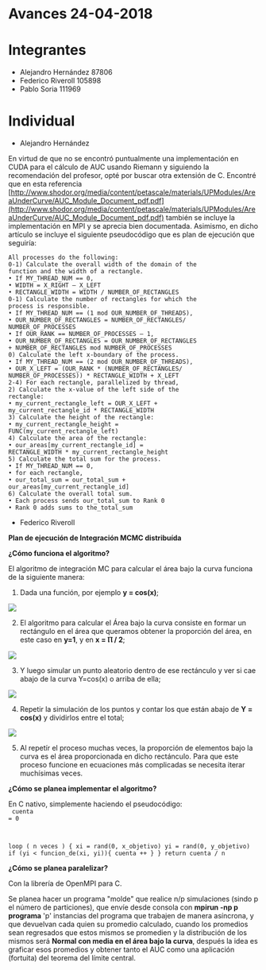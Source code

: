 # Avances 24-04-2018

# Integrantes
- Alejandro Hernández 87806
- Federico Riveroll 105898
- Pablo Soria 111969

# Individual

- Alejandro Hernández

En virtud de que no se encontró puntualmente una implementación en CUDA para el cálculo de AUC usando Riemann y siguiendo la recomendación del profesor, opté por buscar otra extensión de C. Encontré que en esta referencia [http://www.shodor.org/media/content/petascale/materials/UPModules/AreaUnderCurve/AUC_Module_Document_pdf.pdf](http://www.shodor.org/media/content/petascale/materials/UPModules/AreaUnderCurve/AUC_Module_Document_pdf.pdf) también se incluye la implementación en MPI y se aprecia bien documentada. Asimismo, en dicho artículo se incluye el siguiente pseudocódigo que es plan de ejecución que seguiría:

```
All processes do the following:
0-1) Calculate the overall width of the domain of the
function and the width of a rectangle.
• If MY_THREAD_NUM == 0,
• WIDTH = X_RIGHT – X_LEFT
• RECTANGLE_WIDTH = WIDTH / NUMBER_OF_RECTANGLES
0-1) Calculate the number of rectangles for which the
process is responsible.
• If MY_THREAD_NUM == (1 mod OUR_NUMBER_OF_THREADS),
• OUR_NUMBER_OF_RECTANGLES = NUMBER_OF_RECTANGLES/
NUMBER_OF_PROCESSES
• If OUR_RANK == NUMBER_OF_PROCESSES – 1,
• OUR_NUMBER_OF_RECTANGLES = OUR_NUMBER_OF_RECTANGLES
+ NUMBER_OF_RECTANGLES mod NUMBER_OF_PROCESSES
0) Calculate the left x-boundary of the process.
• If MY_THREAD_NUM == (2 mod OUR_NUMBER_OF_THREADS),
• OUR_X_LEFT = (OUR_RANK * (NUMBER_OF_RECTANGLES/
NUMBER_OF_PROCESSES)) * RECTANGLE_WIDTH + X_LEFT
2-4) For each rectangle, parallelized by thread,
2) Calculate the x-value of the left side of the
rectangle:
• my_current_rectangle_left = OUR_X_LEFT +
my_current_rectangle_id * RECTANGLE_WIDTH
3) Calculate the height of the rectangle:
• my_current_rectangle_height =
FUNC(my_current_rectangle_left)
4) Calculate the area of the rectangle:
• our_areas[my_current_rectangle_id] =
RECTANGLE_WIDTH * my_current_rectangle_height
5) Calculate the total sum for the process.
• If MY_THREAD_NUM == 0,
• for each rectangle,
• our_total_sum = our_total_sum +
our_areas[my_current_rectangle_id]
6) Calculate the overall total sum.
• Each process sends our_total_sum to Rank 0
• Rank 0 adds sums to the_total_sum
```




- Federico Riveroll

__Plan de ejecución de Integración MCMC distribuída__

__¿Cómo funciona el algoritmo?__

El algoritmo de integración MC para calcular el área bajo la curva funciona de la siguiente manera:

1) Dada una función, por ejemplo <b>y = cos(x)</b>;
<img src = "img/uno.jpg"/>

2) El algoritmo para calcular el Área bajo la curva consiste en formar un rectángulo en el área que queramos obtener la proporción del área, en este caso en <b> y=1</b>, y en <b>x = Ⲡ / 2</b>;
<img src = "img/dos.png"/>

3) Y luego simular un punto aleatorio dentro de ese rectánculo y ver si cae abajo de la curva Y=cos(x) o arriba de ella;
<img src="img/tres.png"/>

4) Repetir la simulación de los puntos y contar los que están abajo de <b>Y = cos(x)</b> y dividirlos entre el total;
<img src="img/cuatro.png"/>


5) Al repetír el proceso muchas veces, la proporción de elementos bajo la curva es el área proporcionada en dicho rectánculo. Para que este proceso funcione en ecuaciones más complicadas se necesita iterar muchísimas veces.

__¿Cómo se planea implementar el algoritmo?__

En C nativo, simplemente haciendo el pseudocódigo:
<br>
<code>
cuenta = 0

loop ( n veces ) {
    xi = rand(0, x_objetivo)
    yi = rand(0, y_objetivo)
    if (yi < funcion_de(xi, yi)){
        cuenta ++
    }
}
return cuenta / n
</code>

__¿Cómo se planea paralelizar?__

Con la librería de OpenMPI para C.

Se planea hacer un programa "molde" que realice n/p simulaciones (sindo p el número de particiones), que envíe desde consola con <b>mpirun -np p programa</b> 'p' instancias del programa que trabajen de manera asíncrona, y que devuelvan cada quien su promedio calculado, cuando los promedios sean regresados que estos mismos se promedien y la distribución de los mismos será <b>Normal con media en el área bajo la curva</b>, después la idea es graficar esos promedios y obtener tanto el AUC como una aplicación (fortuita) del teorema del límite central.




